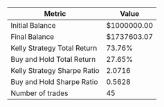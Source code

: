 | Metric | Value |
| --- | --- |
| Initial Balance | $1000000.00 |
| Final Balance | $1737603.07 |
| Kelly Strategy Total Return | 73.76% |
| Buy and Hold Total Return | 27.65% |
| Kelly Strategy Sharpe Ratio | 2.0716 |
| Buy and Hold Sharpe Ratio | 0.5628 |
| Number of trades | 45 |
